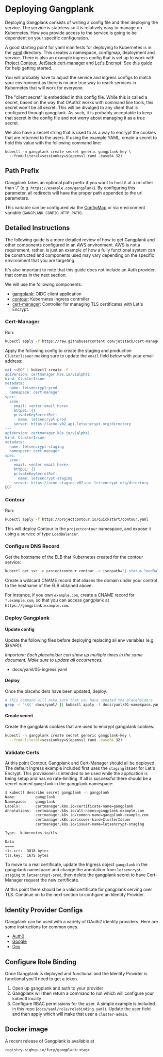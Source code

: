# Deploying Gangplank

Deploying Gangplank consists of writing a config file and then deploying the service.
The service is stateless so it is relatively easy to manage on Kubernetes.
How you provide access to the service is going to be dependent on your specific configuration.

A good starting point for yaml manifests for deploying to Kubernetes is in the [yaml](./yaml) directory.
This creates a namespace, configmap, deployment and service.
There is also an example ingress config that is set up to work with [Project Contour](https://github.com/projectcontour/contour), [JetStack cert-manager](https://github.com/jetstack/cert-manager) and [Let's Encrypt](https://letsencrypt.org/).
See [this guide](https://projectcontour.io/guides/cert-manager/) for help getting started.

You will probably have to adjust the service and ingress configs to match your environment as there is no one true way to reach services in Kubernetes that will work for everyone.

The "client secret" is embedded in this config file.
While this is called a secret, based on the way that OAuth2 works with command line tools, this secret won't be all secret.
This will be divulged to any client that is configured through gangplank.
As such, it is probably acceptable to keep that secret in the config file and not worry about managing it as a true secret.

We also have a secret string that is used to as a way to encrypt the cookies that are returned to the users.
If using the example YAML, create a secret to hold this value with the following command line:

```
kubectl -n gangplank create secret generic gangplank-key \
  --from-literal=sessionkey=$(openssl rand -base64 32)
```

## Path Prefix

Gangplank takes an optional path prefix if you want to host it at a url other than '/' (e.g. `https://example.com/gangplank`).
By configuring this parameter, all redirects will have the proper path appended to the url parameters.

This variable can be configured via the [ConfigMap](https://github.com/sighup/gangplank/blob/master/docs/yaml/02-config.yaml#L81) or via environment variable (`GANGPLANK_CONFIG_HTTP_PATH`).

## Detailed Instructions

The following guide is a more detailed review of how to get Gangplank and other components configured in an AWS environment.
AWS is not a requirement, rather, is just an example of how a fully functional system can be constructed and components used may vary depending on the specific environment that you are targeting.

It's also important to note that this guide does not include an Auth provider, that comes in the next section:

We will use the following components:

- [gangplank](https://github.com/sighup/gangplank): OIDC client application
- [contour](https://github.com/projectcontour/contour): Kubernetes Ingress controller
- [cert-manager](https://github.com/jetstack/cert-manager): Controller for managing TLS certificates with Let's Encrypt.

### Cert-Manager

Run:

```sh
kubectl apply -f https://raw.githubusercontent.com/jetstack/cert-manager/v0.4.1/contrib/manifests/cert-manager/with-rbac.yaml
```

Apply the following config to create the staging and production `ClusterIssuer` making sure to update the `email` field below with your email address:

```sh
cat <<EOF | kubectl create -f -
apiVersion: certmanager.k8s.io/v1alpha1
kind: ClusterIssuer
metadata:
  name: letsencrypt-prod
  namespace: cert-manager
spec:
  acme:
    email: <enter email here>
    http01: {}
    privateKeySecretRef:
      name: letsencrypt-prod
    server: https://acme-v02.api.letsencrypt.org/directory
---
apiVersion: certmanager.k8s.io/v1alpha1
kind: ClusterIssuer
metadata:
  name: letsencrypt-staging
  namespace: cert-manager
spec:
  acme:
    email: <enter email here>
    http01: {}
    privateKeySecretRef:
      name: letsencrypt-staging
    server: https://acme-staging-v02.api.letsencrypt.org/directory
EOF
```

### Contour

Run:

```sh
kubectl apply -f https://projectcontour.io/quickstart/contour.yaml
```

This will deploy Contour in the `projectcontour` namespace, and expose it using a service of type `LoadBalancer`.

### Configure DNS Record

Get the hostname of the ELB that Kubernetes created for the contour service:

```sh
kubectl get svc -n projectcontour contour -o jsonpath='{.status.loadBalancer.ingress[0].hostname}'
```

Create a wildcard CNAME record that aliases the domain under your control to the hostname of the ELB obtained above.

For instance, if you own `example.com`, create a CNAME record for `*.example.com`, so that you can access gangplank at `https://gangplank.example.com`.

### Deploy Gangplank

#### Update config

Update the following files before deploying replacing all env variables (e.g. ${VAR}):

_Important: Each placeholder can show up multiple times in the same document. Make sure to update all occurrences._

- docs/yaml/05-ingress.yaml

#### Deploy

Once the placeholders have been updated, deploy:

```sh
# This command will make sure that you have updated the placeholders
grep -r '\${' docs/yaml/ || kubectl apply -f docs/yaml/01-namespace.yaml -f 03-deployment.yaml -f 04-service.yaml -f 05-ingress.yaml
```

#### Create secret

Create the gangplank cookies that are used to encrypt gangplank cookies:

```sh
kubectl -n gangplank create secret generic gangplank-key \
  --from-literal=sessionkey=$(openssl rand -base64 32)
```

### Validate Certs

At this point Contour, Gangplank and Cert-Manager should all be deployed.
The default Ingress example included first uses the `staging` issuer for Let's Encrypt.
This provisioner is intended to be used while the application is being setup and has no rate-limiting.
If all is successful there should be a secret named `gangplank` in the gangplank namespace:

```sh
$ kubectl describe secret gangplank -n gangplank
Name:         gangplank
Namespace:    gangplank
Labels:       certmanager.k8s.io/certificate-name=gangplank
Annotations:  certmanager.k8s.io/alt-names=gangplank.example.com
              certmanager.k8s.io/common-name=gangplank.example.com
              certmanager.k8s.io/issuer-kind=ClusterIssuer
              certmanager.k8s.io/issuer-name=letsencrypt-staging

Type:  kubernetes.io/tls

Data
====
tls.crt:  3818 bytes
tls.key:  1675 bytes
```

To move to a real certificate, update the Ingress object `gangplank` in the gangplank namespace and change the annotation from `letsencrypt-staging` to `letsencrypt-prod`, then delete the gangplank secret to have Cert-Manager request the new certificate.

At this point there should be a valid certificate for gangplank serving over TLS.
Continue on to the next section to configure an Identity Provider.

## Identity Provider Configs

Gangplank can be used with a variety of OAuth2 identity providers.
Here are some instructions for common ones.

- [Auth0](auth0.md)
- [Google](google.md)
- [Dex](dex.md)

## Configure Role Binding

Once Gangplank is deployed and functional and the Identity Provider is functional you'll need to get a token.

1. Open up gangplank and auth to your provider
2. Gangplank will then return a command to run which will configure your kubectl locally
3. Configure RBAC permissions for the user. A simple example is included in this repo (`docs/yaml/role/rolebinding.yaml`). Update the user field and then apply which will make that user a `cluster-admin`.

## Docker image

A recent release of Gangplank is available at

```
registry.sighup.io/fury/gangplank:<tag>
```
